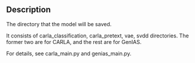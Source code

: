 ## Description

The directory that the model will be saved.

It consists of carla_classification, carla_pretext, vae, svdd directories. The former two are for CARLA, and the rest are for GenIAS.

For details, see carla_main.py and genias_main.py.